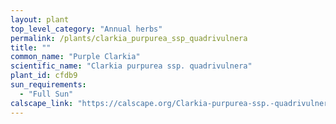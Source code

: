```yaml
---
layout: plant                                                              
top_level_category: "Annual herbs"
permalink: /plants/clarkia_purpurea_ssp_quadrivulnera
title: ""
common_name: "Purple Clarkia"
scientific_name: "Clarkia purpurea ssp. quadrivulnera"
plant_id: cfdb9 
sun_requirements:
  - "Full Sun"
calscape_link: "https://calscape.org/Clarkia-purpurea-ssp.-quadrivulnera-(Purple-Clarkia)"
---
```


